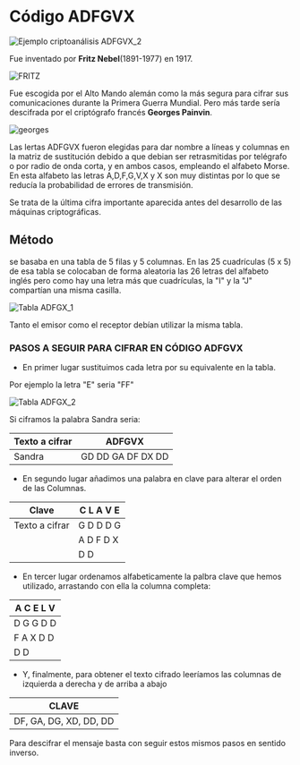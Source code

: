 # Código ADFGVX

![Ejemplo criptoanálisis ADFGVX_2](https://user-images.githubusercontent.com/114906778/197470081-76eeea95-8e05-43a9-9e7a-f1cfda9e3ddf.png)

  Fue inventado por **Fritz Nebel**(1891-1977) en 1917.
  
  ![FRITZ](https://user-images.githubusercontent.com/114906778/197826441-d6db9c33-ffe0-4639-88c7-2051d695e8b5.jpg)

  
  Fue escogida por el Alto Mando alemán como la más segura para cifrar sus comunicaciones durante la Primera Guerra Mundial. Pero más tarde sería descifrada
  por el criptógrafo francés **Georges Painvin**.
  
  ![georges](https://user-images.githubusercontent.com/114906778/197826499-1592ea7c-73f1-49ef-9b84-98652f8487ba.png)

  
  
  Las lertas ADFGVX fueron elegidas para dar nombre a líneas y columnas en la matriz de sustitución debido a que debian ser retrasmitidas por telégrafo o por radio de 
  onda corta, y en ambos casos, empleando el alfabeto Morse. En esta alfabeto las letras A,D,F,G,V,X y X son muy distintas por lo que se reducía la probabilidad de errores de transmisión.
  
  Se trata de la última cifra importante aparecida antes del desarrollo de las máquinas criptográficas. 
  
  ## Método
  
  se basaba en una tabla de 5 filas y 5 columnas. En las 25 cuadrículas (5 x 5) de esa tabla se colocaban de forma aleatoria las 26 letras del alfabeto inglés pero como hay una letra más que cuadrículas, la "I" y la "J" compartían una misma casilla.
  
  ![Tabla ADFGX_1](https://user-images.githubusercontent.com/114906778/197818141-acd7f5d6-21ee-4b92-920f-4cfcd577832c.png)
  
  Tanto el emisor como el receptor debían utilizar la misma tabla.
  
  ### PASOS A SEGUIR PARA CIFRAR EN CÓDIGO ADFGVX
  
  - En primer lugar sustituimos cada letra por su equivalente en la tabla. 

Por ejemplo la letra "E" seria "FF"

![Tabla ADFGX_2](https://user-images.githubusercontent.com/114906778/197822832-e629b11c-e3c6-4914-971b-6e8bd3004970.png)

Si ciframos la palabra Sandra seria: 
  
  |Texto a cifrar|    ADFGVX         |
  | ------------ | ----------------- |
  | Sandra       | GD DD GA DF DX DD |
  
  - En segundo lugar añadimos una palabra en clave para alterar el orden de las Columnas. 

  | Clave         | C L A V E|
  | ------------- | -------- |
  | Texto a cifrar| G D D D G|
  |               | A D F D X|
  |               | D D      |
  
  - En tercer lugar ordenamos alfabeticamente la palbra clave que hemos utilizado, arrastando con ella la columna completa: 

|A C E L V|
| ------- |
|D G G D D|
|F A X D D|
|  D   D  |
 
 - Y, finalmente, para obtener el texto cifrado leeríamos las columnas de izquierda a derecha y de arriba a abajo

| CLAVE |
| ----- |
| DF, GA, DG, XD, DD, DD |

Para descifrar el mensaje basta con seguir estos mismos pasos en sentido inverso. 


